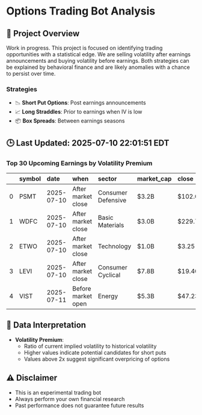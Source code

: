 # Options Trading Bot Analysis

## 🚀 Project Overview
Work in progress. This project is focused on identifying trading opportunities with a statistical edge.
We are selling volatility after earnings announcements and buying volatility before earnings.
Both strategies can be explained by behavioral finance and are likely anomalies with a chance to persist over time.

### Strategies
- 📉 **Short Put Options**: Post earnings announcements
- 📈 **Long Straddles**: Prior to earnings when IV is low
- 📦 **Box Spreads**: Between earnings seasons

## 🕒 Last Updated: 2025-07-10 22:01:51 EDT

### Top 30 Upcoming Earnings by Volatility Premium

|    | symbol   | date       | when               | sector             | market_cap   | close   | hv_current   | iv_current   | vol_premium   |
|---:|:---------|:-----------|:-------------------|:-------------------|:-------------|:--------|:-------------|:-------------|:--------------|
|  0 | PSMT     | 2025-07-10 | After market close | Consumer Defensive | $3.2B        | $102.01 | 18.85%       | 41.52%       | 2.20x         |
|  1 | WDFC     | 2025-07-10 | After market close | Basic Materials    | $3.0B        | $229.73 | 20.87%       | 41.98%       | 2.01x         |
|  2 | ETWO     | 2025-07-10 | After market close | Technology         | $1.0B        | $3.25   | nan%         | nan%         | nanx          |
|  3 | LEVI     | 2025-07-10 | After market close | Consumer Cyclical  | $7.8B        | $19.40  | nan%         | nan%         | nanx          |
|  4 | VIST     | 2025-07-11 | Before market open | Energy             | $5.3B        | $47.23  | nan%         | nan%         | nanx          |

## 📝 Data Interpretation

- **Volatility Premium**: 
  - Ratio of current implied volatility to historical volatility
  - Higher values indicate potential candidates for short puts
  - Values above 2x suggest significant overpricing of options

## ⚠️ Disclaimer
- This is an experimental trading bot
- Always perform your own financial research
- Past performance does not guarantee future results

